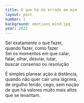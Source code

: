 ```yaml
---
title: O que há de errado em mim
layout: post
number: 1
background: emotions_mind.jpg
year: 2022
---
```


Sei exatamente o que fazer,  
quando fazer, como fazer  
Sei os momentos em que calar,  
falar, olhar, desviar, lutar,  
buscar consenso ou resolução  

É simples planear ação à distância,  
quando não quer cair uma lágrima,  
de orgulho ferido, cego, sem noção  
de que há valores muito mais altos  
que se levantam.  